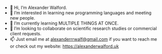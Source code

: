 - 👋 Hi, I’m Alexander Walford.
- 👀 I’m interested in learning new programming languages and meeting new people.  
- 🌱 I’m currently learning MULTIPLE THINGS AT ONCE. 
- 👥 I’m looking to collaborate on scientific research studies or commercial client requests. 
- 📫 Just email me at alexanderrrwalf@gmail.com if you want to reach me or check out my website: https://alexanderwalford.uk 

<!---
alexanderwalford-official/alexanderwalford-official is a ✨ special ✨ repository because its `README.md` (this file) appears on your GitHub profile.
You can click the Preview link to take a look at your changes.
--->
